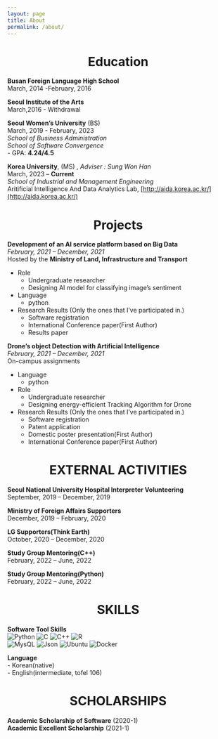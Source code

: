 ```yaml
---
layout: page
title: About
permalink: /about/
---
```

# <center>Education</center>

**Busan Foreign Language High School**    
March, 2014 -February, 2016   

**Seoul Institute of the Arts**     
March,2016 - Withdrawal     

**Seoul Women’s University** (BS)    
March, 2019 - February, 2023   
*School of Business Administration*     
*School of Software Convergence*   
	- GPA: **4.24/4.5**

**Korea University**, (MS) , *Adviser : Sung Won Han*    
March, 2023 – **Current**      
*School of Industrial and Management Engineering*      
Aritificial Intelligence And Data Analytics Lab, [http://aida.korea.ac.kr/](http://aida.korea.ac.kr/)
 


# <center>Projects</center>
**Development of an AI service platform based on Big Data**     
*February, 2021 – December, 2021*   
Hosted by the **Ministry of Land, Infrastructure and Transport**    
- Role   
	- Undergraduate researcher   
	- Designing AI model for classifying image’s sentiment
- Language
	- python   
- Research Results (Only the ones that I’ve participated in.)
	- Software registration
	- International Conference paper(First Author)
	- Results paper

**Drone’s object Detection with Artificial Intelligence**   
*February, 2021 – December, 2021*   
On-campus assignments 
- Language
	- python
- Role
	- Undergraduate researcher   
	- Designing energy-efficient Tracking Algorithm for Drone
- Research Results (Only the ones that I’ve participated in.)
	- Software registration
	- Patent application
	- Domestic poster presentation(First Author)
	- International Conference paper(First Author)



# <center> EXTERNAL ACTIVITIES</center>
**Seoul National University Hospital Interpreter Volunteering**    
September, 2019 – December, 2019     

**Ministry of Foreign Affairs Supporters**    
December, 2019 – February, 2020      

**LG Supporters(Think Earth)**    
October, 2020 – December, 2020     

**Study Group Mentoring(C++)**    
February, 2022 – June, 2022    

**Study Group Mentoring(Python)**     
February, 2022 – June, 2022    



# <center> SKILLS </center>
**Software Tool Skills**    
![Python](https://img.shields.io/badge/python-3670A0?style=for-the-badge&logo=python&logoColor=ffdd54)
![C](https://img.shields.io/badge/c-%2300599C.svg?style=for-the-badge&logo=c&logoColor=white)
![C++](https://img.shields.io/badge/c++-%2300599C.svg?style=for-the-badge&logo=c%2B%2B&logoColor=white)
![R](https://img.shields.io/badge/r-%23276DC3.svg?style=for-the-badge&logo=r&logoColor=white)
<br>
![MysQL](https://img.shields.io/badge/MySQL-4479A1?style=flat-square&logo=MySQL&logoColor=white)
![Json](https://img.shields.io/badge/JSON-000000?style=flat-square&logo=json&logoColor=white)
![Ubuntu](https://img.shields.io/badge/Ubuntu-E95420?style=flat-square&logo=Ubuntu&logoColor=white)
![Docker](https://img.shields.io/badge/Docker-2496ED?style=flat-square&logo=Docker&logoColor=white)



**Language**    
	- Korean(native)    
	- English(intermediate, tofel 106)



# <center> SCHOLARSHIPS </center>    
**Academic Scholarship of Software** (2020-1)    
**Academic Excellent Scholarship** (2021-1)